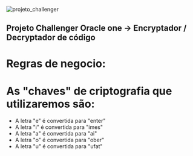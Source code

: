 ![projeto_challenger](https://github.com/SchinThuner/challenger-encrypt-decrypt/assets/61092834/445681c1-8aa2-453f-97fe-bd3cbc532d03)
## Projeto Challenger Oracle one -> Encryptador / Decryptador de código
# Regras de negocio:
# As "chaves" de criptografia que utilizaremos são:
- A letra "e" é convertida para "enter"
- A letra "i" é convertida para "imes"
- A letra "a" é convertida para "ai"
- A letra "o" é convertida para "ober"
- A letra "u" é convertida para "ufat"
